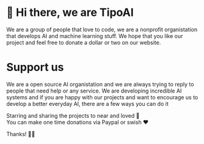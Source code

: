 # 👋 Hi there, we are TipoAI

We are a group of people that love to code, we are a nonprofit organistation that develops AI and machine learning stuff. We hope that you like our project and feel free to donate a dollar or two on our website.

# Support us 

We are a open source AI organistation and we are always trying to reply to people that need help or any service. We are developing incredible AI systems and if you are happy with our projects and want to encourage us to develop a better everyday AI, there are a few ways you can do it

Starring and sharing the projects to near and loved 🚀<br>
You can make one time donations via Paypal or swish ❤

Thanks! 🙌😊
